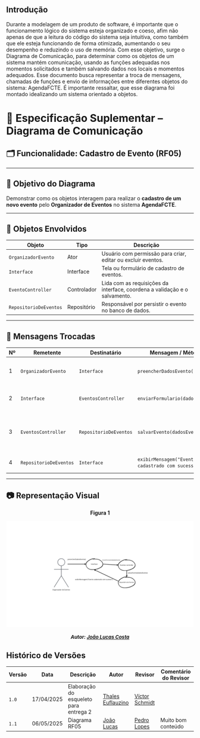 ## Introdução

Durante a modelagem de um produto de software, é importante que o funcionamento lógico do sistema esteja organizado e coeso, afim não apenas de que a leitura do código do sistema seja intuitiva, como também que ele esteja funcionando de forma otimizada, aumentando o seu desempenho e reduzindo o uso de memória. Com esse objetivo, surge o Diagrama de Comunicação, para determinar como os objetos de um sistema mantém comunicação, usando as funções adequadas nos momentos solicitados e também salvando dados nos locais e momentos adequados. 
Esse documento busca representar a troca de mensagens, chamadas de funções e envio de informações entre diferentes objetos do sistema: AgendaFCTE.
É importante ressaltar, que esse diagrama foi montado idealizando um sistema orientado a objetos.



# 📘 Especificação Suplementar – Diagrama de Comunicação

## 🗂 Funcionalidade: Cadastro de Evento (RF05)

---

## 🎯 Objetivo do Diagrama
Demonstrar como os objetos interagem para realizar o **cadastro de um novo evento** pelo **Organizador de Eventos** no sistema **AgendaFCTE**.

---

## 🧩 Objetos Envolvidos

| Objeto                    | Tipo        | Descrição                                                                 |
|---------------------------|-------------|---------------------------------------------------------------------------|
| `OrganizadorEvento`       | Ator        | Usuário com permissão para criar, editar ou excluir eventos.              |
| `Interface`               | Interface   | Tela ou formulário de cadastro de eventos.                                |
| `EventoController `       | Controlador | Lida com as requisições da interface, coordena a validação e o salvamento.|
| `RepositorioDeEventos`    | Repositório | Responsável por persistir o evento no banco de dados.                     |

---

## 🔁 Mensagens Trocadas

| Nº  | Remetente                | Destinatário            | Mensagem / Método                                 | Descrição                                               |
|-----|--------------------------|--------------------------|----------------------------------------------------|-----------------------------------------------------------|
| 1   | `OrganizadorEvento`      | `Interface` | `preencherDadosEvento()`                          | Organizador insere os dados no formulário.                |
| 2   | `Interface`| `EventosController`       | `enviarFormulario(dadosEvento)`                   | Interface envia os dados preenchidos.                    |
| 3   | `EventosController`      | `RepositorioDeEventos`       | `salvarEvento(dadosEvento)`                       | Dados validados são enviados para persistência.          |             |
| 4   | `RepositorioDeEventos`      | `Interface` | `exibirMensagem("Evento cadastrado com sucesso")` |  Retorna status para interface.                |

---

## 📷 Representação Visual


<center>

<a id="fig1">**Figura 1**</a>

![Figura1](../assets/diagrama-comu/diagramaDeComu.png)  
<font size="2"><p style="text-align: center"><b>*Autor: <a href="https://github.com/joaolucas102">João Lucas Costa</a>*</b></p></font>
</center>

## Histórico de Versões

| Versão | Data       | Descrição               | Autor                                             | Revisor                                                | Comentário do Revisor |
| ------ | ---------- | ----------------------- | ------------------------------------------------- | ------------------------------------------------------ | --------------------- |
| `1.0`    | 17/04/2025 | Elaboração do esqueleto para entrega 2    |[Thales Euflauzino](https://github.com/thaleseuflauzino) | [Víctor Schmidt](https://github.com/moonshinerd)  |  |
| `1.1`    | 06/05/2025 | Diagrama RF05    |[João Lucas](https://github.com/joãolucas102) | [Pedro Lopes](https://github.com/pLopess)  |  Muito bom conteúdo |
